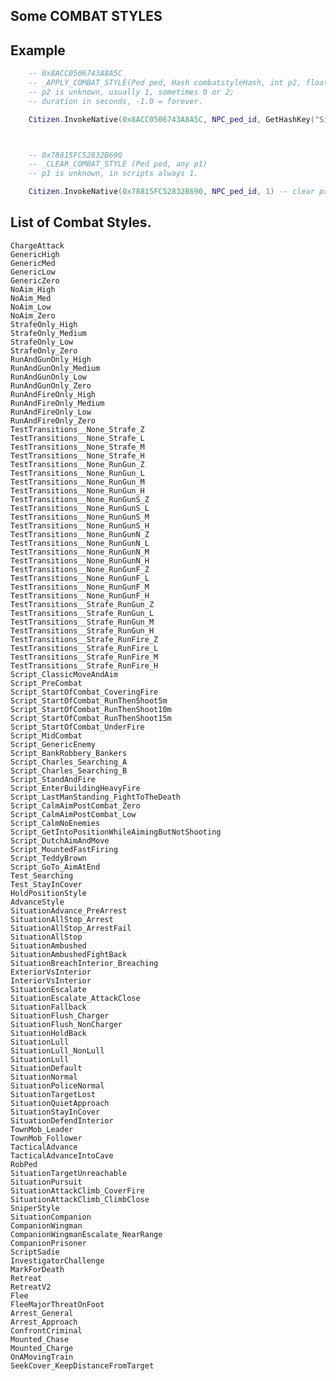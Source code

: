 ## Some COMBAT STYLES


## Example

```lua
	-- 0x8ACC0506743A8A5C 
	-- _APPLY_COMBAT_STYLE(Ped ped, Hash combatstyleHash, int p2, float duration)  
	-- p2 is unknown, usually 1, sometimes 0 or 2; 
	-- duration in seconds, -1.0 = forever.

	Citizen.InvokeNative(0x8ACC0506743A8A5C, NPC_ped_id, GetHashKey("SituationAllStop"), 1, 240.0)  -- apply combatstyle "SituationAllStop" for 240 seconds. Ped holds fire and prefer not move.  



	-- 0x78815FC52832B690
	-- _CLEAR_COMBAT_STYLE (Ped ped, any p1) 
	-- p1 is unknown, in scripts always 1.

	Citizen.InvokeNative(0x78815FC52832B690, NPC_ped_id, 1) -- clear previous applied combat style for ped
```

<h2>List of Combat Styles.</h2>

	ChargeAttack
	GenericHigh
	GenericMed
	GenericLow
	GenericZero
	NoAim_High
	NoAim_Med
	NoAim_Low
	NoAim_Zero
	StrafeOnly_High
	StrafeOnly_Medium
	StrafeOnly_Low
	StrafeOnly_Zero
	RunAndGunOnly_High
	RunAndGunOnly_Medium
	RunAndGunOnly_Low
	RunAndGunOnly_Zero
	RunAndFireOnly_High
	RunAndFireOnly_Medium
	RunAndFireOnly_Low
	RunAndFireOnly_Zero
	TestTransitions__None_Strafe_Z
	TestTransitions__None_Strafe_L
	TestTransitions__None_Strafe_M
	TestTransitions__None_Strafe_H
	TestTransitions__None_RunGun_Z
	TestTransitions__None_RunGun_L
	TestTransitions__None_RunGun_M
	TestTransitions__None_RunGun_H
	TestTransitions__None_RunGunS_Z
	TestTransitions__None_RunGunS_L
	TestTransitions__None_RunGunS_M
	TestTransitions__None_RunGunS_H
	TestTransitions__None_RunGunN_Z
	TestTransitions__None_RunGunN_L
	TestTransitions__None_RunGunN_M
	TestTransitions__None_RunGunN_H
	TestTransitions__None_RunGunF_Z
	TestTransitions__None_RunGunF_L
	TestTransitions__None_RunGunF_M
	TestTransitions__None_RunGunF_H
	TestTransitions__Strafe_RunGun_Z
	TestTransitions__Strafe_RunGun_L
	TestTransitions__Strafe_RunGun_M
	TestTransitions__Strafe_RunGun_H
	TestTransitions__Strafe_RunFire_Z
	TestTransitions__Strafe_RunFire_L
	TestTransitions__Strafe_RunFire_M
	TestTransitions__Strafe_RunFire_H
	Script_ClassicMoveAndAim
	Script_PreCombat
	Script_StartOfCombat_CoveringFire
	Script_StartOfCombat_RunThenShoot5m
	Script_StartOfCombat_RunThenShoot10m
	Script_StartOfCombat_RunThenShoot15m
	Script_StartOfCombat_UnderFire
	Script_MidCombat
	Script_GenericEnemy
	Script_BankRobbery_Bankers
	Script_Charles_Searching_A
	Script_Charles_Searching_B
	Script_StandAndFire
	Script_EnterBuildingHeavyFire
	Script_LastManStanding_FightToTheDeath
	Script_CalmAimPostCombat_Zero
	Script_CalmAimPostCombat_Low
	Script_CalmNoEnemies
	Script_GetIntoPositionWhileAimingButNotShooting
	Script_DutchAimAndMove
	Script_MountedFastFiring
	Script_TeddyBrown
	Script_GoTo_AimAtEnd
	Test_Searching
	Test_StayInCover
	HoldPositionStyle
	AdvanceStyle
	SituationAdvance_PreArrest
	SituationAllStop_Arrest
	SituationAllStop_ArrestFail
	SituationAllStop
	SituationAmbushed
	SituationAmbushedFightBack
	SituationBreachInterior_Breaching
	ExteriorVsInterior
	InteriorVsInterior
	SituationEscalate
	SituationEscalate_AttackClose
	SituationFallback
	SituationFlush_Charger
	SituationFlush_NonCharger
	SituationHoldBack
	SituationLull
	SituationLull_NonLull
	SituationLull
	SituationDefault
	SituationNormal
	SituationPoliceNormal
	SituationTargetLost
	SituationQuietApproach
	SituationStayInCover
	SituationDefendInterior
	TownMob_Leader
	TownMob_Follower
	TacticalAdvance
	TacticalAdvanceIntoCave
	RobPed
	SituationTargetUnreachable
	SituationPursuit
	SituationAttackClimb_CoverFire
	SituationAttackClimb_ClimbClose
	SniperStyle
	SituationCompanion
	CompanionWingman
	CompanionWingmanEscalate_NearRange
	CompanionPrisoner
	ScriptSadie
	InvestigatorChallenge
	MarkForDeath
	Retreat
	RetreatV2
	Flee
	FleeMajorThreatOnFoot
	Arrest_General
	Arrest_Approach
	ConfrontCriminal
	Mounted_Chase
	Mounted_Charge
	OnAMovingTrain
	SeekCover_KeepDistanceFromTarget
